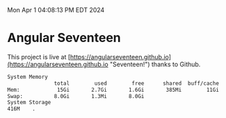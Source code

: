 Mon Apr  1 04:08:13 PM EDT 2024

# Angular Seventeen


This project is live at [https://angularseventeen.github.io](https://angularseventeen.github.io "Seventeen!") thanks to Github.

```bash
System Memory
               total        used        free      shared  buff/cache   available
Mem:            15Gi       2.7Gi       1.6Gi       385Mi        11Gi        12Gi
Swap:          8.0Gi       1.3Mi       8.0Gi
System Storage
416M	.
